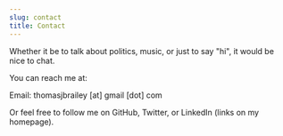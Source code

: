 ```yaml
---
slug: contact
title: Contact
---
```


Whether it be to talk about politics, music, or just to say "hi", it would be nice to chat.

You can reach me at:

Email:  thomasjbrailey [at] gmail [dot] com

Or feel free to follow me on GitHub, Twitter, or LinkedIn (links on my homepage). 
